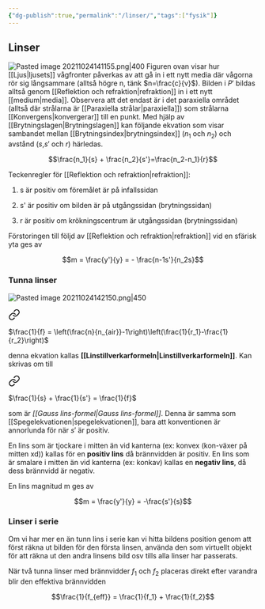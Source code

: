 ```yaml
---
{"dg-publish":true,"permalink":"/linser/","tags":["fysik"]}
---
```


## Linser
![Pasted image 20211024141155.png|400](/img/user/images/Pasted%20image%2020211024141155.png)
Figuren ovan visar hur [[Ljus\|ljusets]] vågfronter påverkas av att gå in i ett nytt media där vågorna rör sig långsammare (alltså högre n, tänk $n=\frac{c}{v}$). Bilden i $P'$ bildas alltså genom [[Reflektion och refraktion\|refraktion]] in i ett nytt [[medium\|media]]. Observera att det endast är i det paraxiella området (alltså där strålarna är [[Paraxiella strålar\|paraxiella]]) som strålarna [[Konvergens\|konvergerar]] till en punkt. Med hjälp av [[Brytningslagen\|Brytningslagen]] kan följande ekvation som visar sambandet mellan [[Brytningsindex\|brytningsindex]] ($n_1$ och $n_2$) och avstånd ($s$,$s'$ och $r$) härledas. 

$$\frac{n_1}{s} + \frac{n_2}{s'}=\frac{n_2-n_1}{r}$$

Teckenregler för [[Reflektion och refraktion\|refraktion]]:

1.  s är positiv om föremålet är på infallssidan

2.  s' är positiv om bilden är på utgångssidan (brytningssidan)

3.  r är positiv om krökningscentrum är utgångssidan (brytningssidan)

Förstoringen till följd av [[Reflektion och refraktion\|refraktion]] vid en sfärisk yta ges av

$$m = \frac{y'}{y} = - \frac{n-1s'}{n_2s}$$


### Tunna linser

![Pasted image 20211024142150.png|450](/img/user/images/Pasted%20image%2020211024142150.png)


<div class="transclusion internal-embed is-loaded"><a class="markdown-embed-link" href="/linstillverkarformeln/" aria-label="Open link"><svg xmlns="http://www.w3.org/2000/svg" width="24" height="24" viewBox="0 0 24 24" fill="none" stroke="currentColor" stroke-width="2" stroke-linecap="round" stroke-linejoin="round" class="svg-icon lucide-link"><path d="M10 13a5 5 0 0 0 7.54.54l3-3a5 5 0 0 0-7.07-7.07l-1.72 1.71"></path><path d="M14 11a5 5 0 0 0-7.54-.54l-3 3a5 5 0 0 0 7.07 7.07l1.71-1.71"></path></svg></a><div class="markdown-embed">




$\frac{1}{f} = \left(\frac{n}{n_{air}}-1\right)\left(\frac{1}{r_1}-\frac{1}{r_2}\right)$

</div></div>


denna ekvation kallas **[[Linstillverkarformeln\|Linstillverkarformeln]]**. Kan skrivas om till


<div class="transclusion internal-embed is-loaded"><a class="markdown-embed-link" href="/gauss-lins-formel/" aria-label="Open link"><svg xmlns="http://www.w3.org/2000/svg" width="24" height="24" viewBox="0 0 24 24" fill="none" stroke="currentColor" stroke-width="2" stroke-linecap="round" stroke-linejoin="round" class="svg-icon lucide-link"><path d="M10 13a5 5 0 0 0 7.54.54l3-3a5 5 0 0 0-7.07-7.07l-1.72 1.71"></path><path d="M14 11a5 5 0 0 0-7.54-.54l-3 3a5 5 0 0 0 7.07 7.07l1.71-1.71"></path></svg></a><div class="markdown-embed">




$\frac{1}{s} + \frac{1}{s'} = \frac{1}{f}$

</div></div>


som är *[[Gauss lins-formel\|Gauss lins-formel]]*. Denna är samma som [[Spegelekvationen\|spegelekvationen]], bara
att konventionen är annorlunda för när $s'$ är positiv.

En lins som är tjockare i mitten än vid kanterna (ex: konvex (kon-växer
på mitten xd)) kallas för en **positiv lins** då brännvidden är positiv.
En lins som är smalare i mitten än vid kanterna (ex: konkav) kallas en
**negativ lins**, då dess brännvidd är negativ.

En lins magnitud m ges av

$$m = \frac{y'}{y} = -\frac{s'}{s}$$

### Linser i serie


Om vi har mer en än tunn lins i serie kan vi hitta bildens position genom att först räkna ut bilden för den första linsen, använda den som virtuellt objekt för att räkna ut den andra linsens bild osv tills alla linser har passerats.

När två tunna linser med brännvidder $f_1$ och $f_2$ placeras direkt efter varandra blir den effektiva brännvidden

$$\frac{1}{f_{eff}} = \frac{1}{f_1} + \frac{1}{f_2}$$
